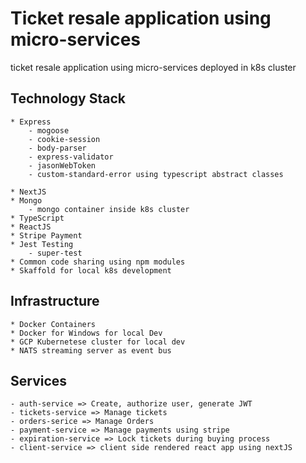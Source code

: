 # Ticket resale application using micro-services

ticket resale application using micro-services deployed in k8s cluster

## Technology Stack

    * Express
        - mogoose
        - cookie-session
        - body-parser
        - express-validator
        - jasonWebToken
        - custom-standard-error using typescript abstract classes

    * NextJS
    * Mongo
        - mongo container inside k8s cluster
    * TypeScript
    * ReactJS
    * Stripe Payment
    * Jest Testing
        - super-test
    * Common code sharing using npm modules
    * Skaffold for local k8s development

## Infrastructure

    * Docker Containers
    * Docker for Windows for local Dev
    * GCP Kubernetese cluster for local dev
    * NATS streaming server as event bus

## Services

    - auth-service => Create, authorize user, generate JWT
    - tickets-service => Manage tickets
    - orders-serice => Manage Orders
    - payment-service => Manage payments using stripe
    - expiration-service => Lock tickets during buying process
    - client-service => client side rendered react app using nextJS
